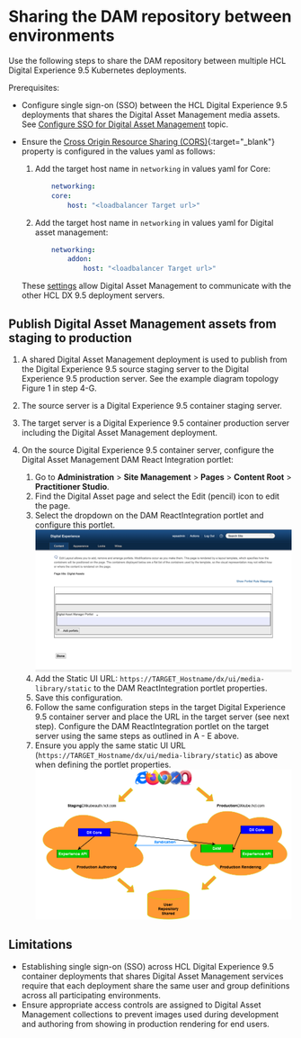 # Sharing the DAM repository between environments

Use the following steps to share the DAM repository between multiple HCL Digital Experience 9.5 Kubernetes deployments.

Prerequisites:

- Configure single sign-on \(SSO\) between the HCL Digital Experience 9.5 deployments that shares the Digital Asset Management media assets. See [Configure SSO for Digital Asset Management](../configure_dam_sso.md) topic.
- Ensure the [Cross Origin Resource Sharing \(CORS\)](https://developer.mozilla.org/en-US/docs/Web/HTTP/CORS){:target="_blank"} property is configured in the values yaml as follows:

    1. Add the target host name in `networking` in values yaml for Core:

        ```yaml
            networking:
            core:
                host: "<loadbalancer Target url>"
        ```

    2. Add the target host name in `networking` in values yaml for Digital asset management:

        ```yaml
            networking:
                addon:
                    host: "<loadbalancer Target url>"
        ```

    These [settings](../../../../deployment/install/container/helm_deployment/preparation/mandatory_tasks/prepare_configure_networking.md) allow Digital Asset Management to communicate with the other HCL DX 9.5 deployment servers.

## Publish Digital Asset Management assets from staging to production

1. A shared Digital Asset Management deployment is used to publish from the Digital Experience 9.5 source staging server to the Digital Experience 9.5 production server. See the example diagram topology Figure 1 in step 4-G.
2. The source server is a Digital Experience 9.5 container staging server.
3. The target server is a Digital Experience 9.5 container production server including the Digital Asset Management deployment.
4. On the source Digital Experience 9.5 container server, configure the Digital Asset Management DAM React Integration portlet:

    1. Go to **Administration** \> **Site Management** \> **Pages** \> **Content Root** \> **Practitioner Studio**.
    2. Find the Digital Asset page and select the Edit \(pencil\) icon to edit the page.
    3. Select the dropdown on the DAM ReactIntegration portlet and configure this portlet.
        ![DAM ReactIntegration Portlet](../../../../images/dam_reactintegration_portlet.png)
    4. Add the Static UI URL: `https://TARGET_Hostname/dx/ui/media-library/static` to the DAM ReactIntegration portlet properties.
    5. Save this configuration.
    6. Follow the same configuration steps in the target Digital Experience 9.5 container server and place the URL in the target server \(see next step\). Configure the DAM ReactIntegration portlet on the target server using the same steps as outlined in A - E above.
    7. Ensure you apply the same static UI URL \(`https://TARGET_Hostname/dx/ui/media-library/static`\) as above when defining the portlet properties.
      ![Share Digital Asset Management across multiple HCL DX environments](../../../../images/share_dam_multiple.png)

## Limitations

- Establishing single sign-on \(SSO\) across HCL Digital Experience 9.5 container deployments that shares Digital Asset Management services require that each deployment share the same user and group definitions across all participating environments.
- Ensure appropriate access controls are assigned to Digital Asset Management collections to prevent images used during development and authoring from showing in production rendering for end users.
